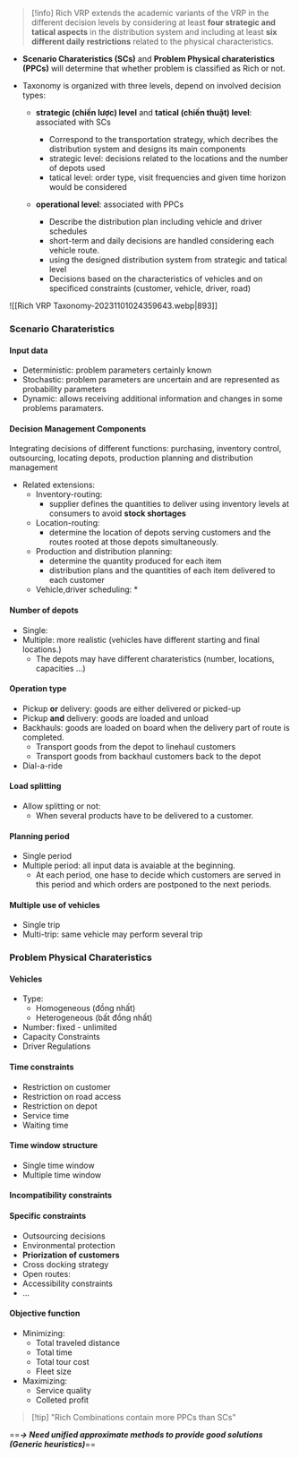 > [!info]
> Rich VRP extends the academic variants of the VRP in the different decision levels by considering at least **four strategic and tatical aspects** in the distribution system and including at least **six different daily restrictions** related to the physical characteristics.

* **Scenario Charateristics (SCs)** and **Problem Physical charateristics (PPCs)** will determine that whether problem is classified as Rich or not.

* Taxonomy is organized with three levels, depend on involved decision types:
	* **strategic (chiến lược) level** and **tatical (chiến thuật) level**: associated with SCs
		* Correspond to the transportation strategy, which decribes the distribution system and designs its main components
		* strategic level: decisions related to the locations and the number of depots used
		* tatical level: order type, visit frequencies and given time horizon would be considered

	* **operational level**: associated with PPCs
		* Describe the distribution plan including vehicle and driver schedules
		* short-term and daily decisions are handled considering each vehicle route.
		* using the designed distribution system from strategic and tatical level
		* Decisions based on the characteristics of vehicles and on specificed constraints (customer, vehicle, driver, road)

![[Rich VRP Taxonomy-20231101024359643.webp|893]]

### Scenario Charateristics
#### Input data
* Deterministic: problem parameters certainly known
* Stochastic: problem parameters are uncertain and are represented as probability parameters
* Dynamic: allows receiving additional information and changes in some problems paramaters.

#### Decision Management Components
Integrating decisions of different functions: purchasing,  inventory control, outsourcing, locating depots, production planning and distribution management

* Related extensions:
	* Inventory-routing:
		* supplier defines the quantities to deliver using inventory levels at consumers to avoid **stock shortages**
	* Location-routing:
		* determine the location of depots serving customers and the routes rooted at those depots simultaneously.
	* Production and distribution planning:
		* determine the quantity produced for each item
		* distribution plans and the quantities of each item delivered to each customer
	* Vehicle,driver scheduling:
		* 

#### Number of depots
* Single:
* Multiple: more realistic (vehicles have different starting and final locations.)
	* The depots may have different charateristics (number, locations, capacities ...)

#### Operation type
* Pickup **or** delivery: goods are either delivered or picked-up
* Pickup **and** delivery: goods are loaded and unload
* Backhauls: goods are loaded on board when the delivery part of route is completed.
	* Transport goods from the depot to linehaul customers
	* Transport goods from backhaul customers back to the depot
* Dial-a-ride

#### Load splitting
* Allow splitting or not:
	* When several products have to be delivered to a customer. 

#### Planning period
* Single period
* Multiple period: all input data is avaiable at the beginning.
	* At each period, one hase to decide which customers are served in this period and which orders are postponed to the next periods.

#### Multiple use of vehicles
* Single trip
* Multi-trip: same vehicle may perform several trip

### Problem Physical Charateristics
#### Vehicles
* Type:
	* Homogeneous (đồng nhất)
	* Heterogeneous (bất đồng nhất)
* Number: fixed - unlimited
* Capacity Constraints
* Driver Regulations
#### Time constraints
* Restriction on customer
* Restriction on road access
* Restriction on depot
* Service time
* Waiting time
#### Time window structure
* Single time window
* Multiple time window

#### Incompatibility constraints
#### Specific constraints
* Outsourcing decisions
* Environmental protection
* **Priorization of customers**
* Cross docking strategy
* Open routes:
* Accessibility constraints
* ...
#### Objective function
* Minimizing:
	* Total traveled distance
	* Total time
	* Total tour cost
	* Fleet size
* Maximizing:
	* Service quality
	* Colleted profit

> [!tip] "Rich Combinations contain more PPCs than SCs"

==***-> Need unified approximate methods to provide good solutions (Generic heuristics)***==
